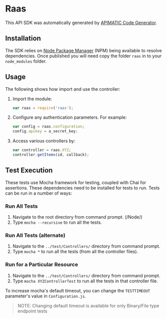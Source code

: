 # Raas

This API SDK was automatically generated by [APIMATIC Code Generator](https://apimatic.io/).

## Installation

The SDK relies on [Node Package Manager](https://www.npmjs.com/) (NPM) being available to resolve dependencies.
Once published you will need copy the folder `raas` in to your `node_modules` folder.

## Usage

The following shows how import and use the controller:

1. Import the module:

    ```js
    var raas = require('raas');
    ```

2. Configure any authentication parameters. For example:

    ```js
    var config = raas.configuration;
    config.apikey = a_secret_key;
    ```

3. Access various controllers by:

    ```js
    var controller = raas.XYZ;
    controller.getItems(id, callback);
    ```

## Test Execution

These tests use Mocha framework for testing, coupled with Chai for assertions. These dependencies need to be installed for tests to run.
Tests can be run in a number of ways:

### Run All Tests

1. Navigate to the root directory from command prompt. (/Node/)
2. Type `mocha --recursive` to run all the tests.

### Run All Tests (alternate)

1. Navigate to the `../test/Controllers/` directory from command prompt.
2. Type `mocha *` to run all the tests (from all the controller files).

### Run for a Particular Resource

1. Navigate to the `../test/Controllers/` directory from command prompt.
2. Type `mocha XYZControllerTest` to run all the tests in that controller file.

To increase mocha's default timeout, you can change the `TESTTIMEOUT` parameter's value in `Configuration.js`.

> NOTE: Changing default timeout is available for only Binary/File type endpoint tests
